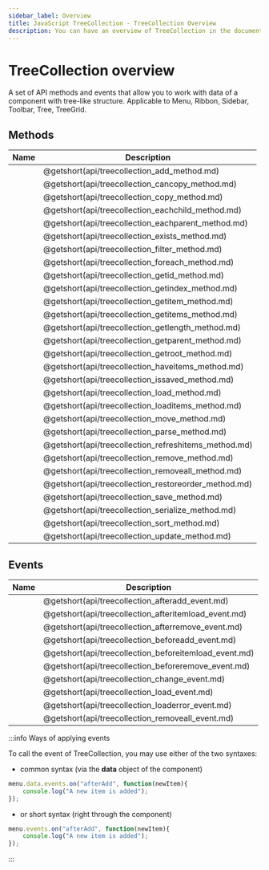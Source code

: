 ```yaml
---
sidebar_label: Overview
title: JavaScript TreeCollection - TreeCollection Overview 
description: You can have an overview of TreeCollection in the documentation of the DHTMLX JavaScript UI library. Browse developer guides and API reference, try out code examples and live demos, and download a free 30-day evaluation version of DHTMLX Suite.
---
```


# TreeCollection overview

A set of API methods and events that allow you to work with data of a component with tree-like structure. Applicable to Menu, Ribbon, Sidebar, Toolbar, Tree, TreeGrid.

## Methods

| Name                                          | Description                                          |
| --------------------------------------------- | ---------------------------------------------------- |
| [](api/treecollection_add_method.md)          | @getshort(api/treecollection_add_method.md)          |
| [](api/treecollection_cancopy_method.md)      | @getshort(api/treecollection_cancopy_method.md)      |
| [](api/treecollection_copy_method.md)         | @getshort(api/treecollection_copy_method.md)         |
| [](api/treecollection_eachchild_method.md)    | @getshort(api/treecollection_eachchild_method.md)    |
| [](api/treecollection_eachparent_method.md)   | @getshort(api/treecollection_eachparent_method.md)   |
| [](api/treecollection_exists_method.md)       | @getshort(api/treecollection_exists_method.md)       |
| [](api/treecollection_filter_method.md)       | @getshort(api/treecollection_filter_method.md)       |
| [](api/treecollection_foreach_method.md)      | @getshort(api/treecollection_foreach_method.md)      |
| [](api/treecollection_getid_method.md)        | @getshort(api/treecollection_getid_method.md)        |
| [](api/treecollection_getindex_method.md)     | @getshort(api/treecollection_getindex_method.md)     |
| [](api/treecollection_getitem_method.md)      | @getshort(api/treecollection_getitem_method.md)      |
| [](api/treecollection_getitems_method.md)     | @getshort(api/treecollection_getitems_method.md)     |
| [](api/treecollection_getlength_method.md)    | @getshort(api/treecollection_getlength_method.md)    |
| [](api/treecollection_getparent_method.md)    | @getshort(api/treecollection_getparent_method.md)    |
| [](api/treecollection_getroot_method.md)      | @getshort(api/treecollection_getroot_method.md)      |
| [](api/treecollection_haveitems_method.md)    | @getshort(api/treecollection_haveitems_method.md)    |
| [](api/treecollection_issaved_method.md)      | @getshort(api/treecollection_issaved_method.md)      |
| [](api/treecollection_load_method.md)         | @getshort(api/treecollection_load_method.md)         |
| [](api/treecollection_loaditems_method.md)    | @getshort(api/treecollection_loaditems_method.md)    |
| [](api/treecollection_move_method.md)         | @getshort(api/treecollection_move_method.md)         |
| [](api/treecollection_parse_method.md)        | @getshort(api/treecollection_parse_method.md)        |
| [](api/treecollection_refreshitems_method.md) | @getshort(api/treecollection_refreshitems_method.md) |
| [](api/treecollection_remove_method.md)       | @getshort(api/treecollection_remove_method.md)       |
| [](api/treecollection_removeall_method.md)    | @getshort(api/treecollection_removeall_method.md)    |
| [](api/treecollection_restoreorder_method.md) | @getshort(api/treecollection_restoreorder_method.md) |
| [](api/treecollection_save_method.md)         | @getshort(api/treecollection_save_method.md)         |
| [](api/treecollection_serialize_method.md)    | @getshort(api/treecollection_serialize_method.md)    |
| [](api/treecollection_sort_method.md)         | @getshort(api/treecollection_sort_method.md)         |
| [](api/treecollection_update_method.md)       | @getshort(api/treecollection_update_method.md)       |

## Events

| Name                                         | Description                                         |
| -------------------------------------------- | --------------------------------------------------- |
| [](api/treecollection_afteradd_event.md)     | @getshort(api/treecollection_afteradd_event.md)     |
| [](api/treecollection_afteritemload_event.md)     | @getshort(api/treecollection_afteritemload_event.md)     |
| [](api/treecollection_afterremove_event.md)  | @getshort(api/treecollection_afterremove_event.md)  |
| [](api/treecollection_beforeadd_event.md)    | @getshort(api/treecollection_beforeadd_event.md)    |
| [](api/treecollection_beforeitemload_event.md)    | @getshort(api/treecollection_beforeitemload_event.md)    |
| [](api/treecollection_beforeremove_event.md) | @getshort(api/treecollection_beforeremove_event.md) |
| [](api/treecollection_change_event.md)       | @getshort(api/treecollection_change_event.md)       |
| [](api/treecollection_load_event.md)         | @getshort(api/treecollection_load_event.md)         |
| [](api/treecollection_loaderror_event.md)    | @getshort(api/treecollection_loaderror_event.md)    |
| [](api/treecollection_removeall_event.md)    | @getshort(api/treecollection_removeall_event.md)    |

:::info Ways of applying events

To call the event of TreeCollection, you may use either of the two syntaxes:

- common syntax (via the **data** object of the component)

~~~js
menu.data.events.on("afterAdd", function(newItem){
    console.log("A new item is added");
});
~~~

- or short syntax (right through the component)

~~~js
menu.events.on("afterAdd", function(newItem){
    console.log("A new item is added");
});
~~~
:::